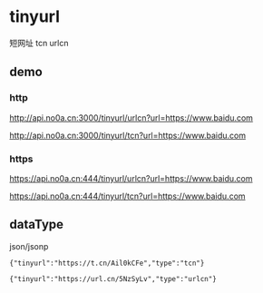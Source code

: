 ﻿# tinyurl短网址 tcn urlcn## demo### httphttp://api.no0a.cn:3000/tinyurl/urlcn?url=https://www.baidu.comhttp://api.no0a.cn:3000/tinyurl/tcn?url=https://www.baidu.com### httpshttps://api.no0a.cn:444/tinyurl/urlcn?url=https://www.baidu.comhttps://api.no0a.cn:444/tinyurl/tcn?url=https://www.baidu.com## dataTypejson/jsonp`{"tinyurl":"https://t.cn/Ail0kCFe","type":"tcn"}``{"tinyurl":"https://url.cn/5NzSyLv","type":"urlcn"}`